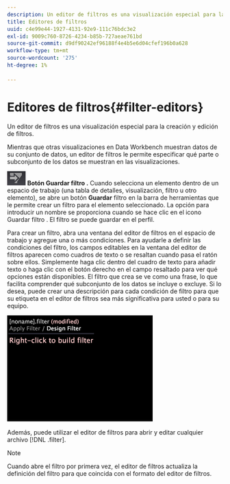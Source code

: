 ```yaml
---
description: Un editor de filtros es una visualización especial para la creación y edición de filtros.
title: Editores de filtros
uuid: c4e99e44-1927-4131-92e9-111c76bdc3e2
exl-id: 9009c760-8726-4234-b85b-727aeae761bd
source-git-commit: d9df90242ef96188f4e4b5e6d04cfef196b0a628
workflow-type: tm+mt
source-wordcount: '275'
ht-degree: 1%

---
```


# Editores de filtros{#filter-editors}

Un editor de filtros es una visualización especial para la creación y edición de filtros.

Mientras que otras visualizaciones en Data Workbench muestran datos de su conjunto de datos, un editor de filtros le permite especificar qué parte o subconjunto de los datos se muestran en las visualizaciones.

![](assets/filter_edit_toolbar.png) **Botón Guardar filtro .** Cuando selecciona un elemento dentro de un espacio de trabajo (una tabla de detalles, visualización, filtro u otro elemento), se abre un botón  **Guardar** filtro en la barra de herramientas que le permite crear un filtro para el elemento seleccionado. La opción para introducir un nombre se proporciona cuando se hace clic en el icono Guardar filtro . El filtro se puede guardar en el perfil.

Para crear un filtro, abra una ventana del editor de filtros en el espacio de trabajo y agregue una o más condiciones. Para ayudarle a definir las condiciones del filtro, los campos editables en la ventana del editor de filtros aparecen como cuadros de texto o se resaltan cuando pasa el ratón sobre ellos. Simplemente haga clic dentro del cuadro de texto para añadir texto o haga clic con el botón derecho en el campo resaltado para ver qué opciones están disponibles. El filtro que crea se ve como una frase, lo que facilita comprender qué subconjunto de los datos se incluye o excluye. Si lo desea, puede crear una descripción para cada condición de filtro para que su etiqueta en el editor de filtros sea más significativa para usted o para su equipo.

![](assets/vis_FilterEditor_Blank.png)

Además, puede utilizar el editor de filtros para abrir y editar cualquier archivo [!DNL .filter].

>[!NOTE]
>
>Cuando abre el filtro por primera vez, el editor de filtros actualiza la definición del filtro para que coincida con el formato del editor de filtros.
